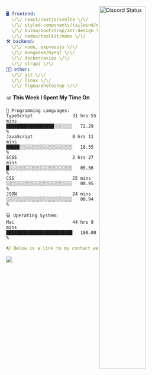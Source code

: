 
<a href="https://discord.com/users/279302975371870218" target="_blank">
    <img width="50%" align="right" alt="Discord Status" src="https://lanyard.cnrad.dev/api/279302975371870218?bg=161B22&borderRadius=5px%205px%200%200&hideTimestamp=true&idleMessage=Just%20chillin%27%20at%20the%20moment&animated=true">
</a>

```yaml
🖥️ frontend: 
  \/\/ react/nextjs/svelte \/\/
  \/\/ styled-components/tailwind/mui/
  \/\/ bulma/bootstrap/ant-design \/\/
  \/\/ redux/toolkit/mobx \/\/
🛠 backend: 
  \/\/ node, expressjs \/\/
  \/\/ mongoose/mysql \/\/
  \/\/ docker/axios \/\/
  \/\/ strapi \/\/
👨‍💻 other: 
  \/\/ git \/\/ 
  \/\/ linux \/\/
  \/\/ figma/photoshop \/\/
```
<!--START_SECTION:waka-->
📊 **This Week I Spent My Time On** 

```text
💬 Programming Languages: 
TypeScript               31 hrs 55 mins      ██████████████████░░░░░░░   72.29 % 
JavaScript               8 hrs 11 mins       █████░░░░░░░░░░░░░░░░░░░░   18.55 % 
SCSS                     2 hrs 27 mins       █░░░░░░░░░░░░░░░░░░░░░░░░   05.56 % 
CSS                      25 mins             ░░░░░░░░░░░░░░░░░░░░░░░░░   00.95 % 
JSON                     24 mins             ░░░░░░░░░░░░░░░░░░░░░░░░░   00.94 % 

💻 Operating System: 
Mac                      44 hrs 9 mins       █████████████████████████   100.00 % 
```


<!--END_SECTION:waka-->
```yaml
📭 Below is a link to my contact website 
```
<a href="https://mxns.xyz" target="_black"> <img src="https://img.shields.io/badge/website-161B22?style=for-the-badge&logo=About.me&logoColor=white"></img> <a/>
